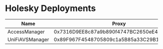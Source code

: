 # Holesky Deployments

| Name                            | Proxy | Implementation |
| ------------------------------- | ----- | -------------- |
| AccessManager                   | 0x7316D9EE8c87a9b890f4747BC2650eE48Bdd63eb | - |
| UniFiAVSManager                 | 0x89F967F4548705809c1a5B85a33C29B1A83434E1 | 0x22B962e2829F740dF9b2EE82aAdDc8658443a9b6 |

